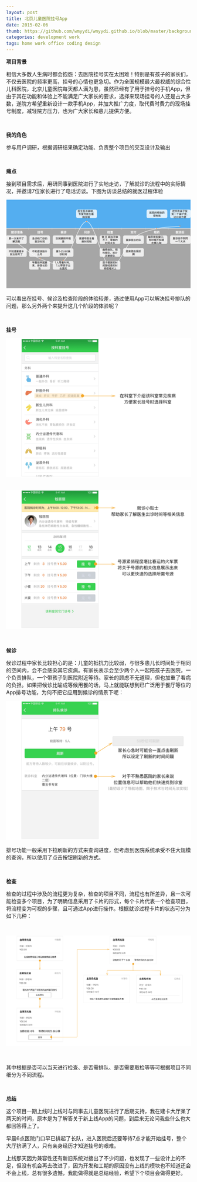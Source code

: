 ```yaml
---
layout: post
title: 北京儿童医院挂号App
date: 2015-02-06
thumb: https://github.com/wmyydi/wmyydi.github.io/blob/master/background/icon.png?raw=true
categories: development work
tags: home work office coding design
---
```






**项目背景**

相信大多数人生病时都会抱怨：去医院挂号实在太困难！特别是有孩子的家长们，不仅去医院的频率更高，挂号的心情也更急切。作为全国规模最大最权威的综合性儿科医院，北京儿童医院每天都人满为患，虽然已经有了用于挂号的手机App，但由于其在功能和体验上不能满足广大家长的要求，选择来现场挂号的人还是占大多数，遂院方希望重新设计一款手机App，并加大推广力度，取代费时费力的现场挂号制度，减轻院方压力，也为广大家长和患儿提供方便。

​          

**我的角色**

参与用户调研，根据调研结果确定功能、负责整个项目的交互设计及输出 

​          

**痛点**

接到项目需求后，用研同事到医院进行了实地走访，了解就诊的流程中的实际情况，并邀请7位家长进行了电话访谈。下图为访谈总结的就医过程体验

![](https://github.com/wmyydi/wmyydi.github.io/blob/master/background/diaoyan.png?raw=true)

可以看出在挂号、候诊及检查阶段的体验较差，通过使用App可以解决挂号排队的问题，那么另外两个来提升这几个阶段的体验呢？

​            

**挂号**

![](https://github.com/wmyydi/wmyydi.github.io/blob/master/background/%E6%8C%82%E5%8F%B71.png?raw=true) 

​                                                 ![](https://github.com/wmyydi/wmyydi.github.io/blob/master/background/%E6%8C%82%E5%8F%B72.png?raw=true)

​              

**候诊**

候诊过程中家长比较担心的是：儿童的抵抗力比较弱，与很多患儿长时间处于相同的空间内，会不会感染其它疾病。有家长表示会至少两个人一起陪孩子去医院，一个负责排队，一个带孩子到医院附近等待。家长的顾虑不无道理，但也加重了看病的负担。如果把候诊比喻成等候用餐的话，马上就能联想到已广泛用于餐厅等位的App排号功能，为何不把它应用到候诊的情景下呢：

![](https://github.com/wmyydi/wmyydi.github.io/blob/master/background/%E5%80%99%E8%AF%8A1.png?raw=true)

排号功能一般采用下拉刷新的方式来查询进度，但考虑到医院系统承受不住大规模的查询，所以使用了点击按钮刷新的方式。

​             

**检查**

检查的过程中涉及的流程更为复杂，检查的项目不同，流程也有所差异，且一次可能检查多个项目，为了明确信息采用了卡片的形式，每个卡片代表一个检查项目，将流程变为可视的步骤，且可通过App进行操作。根据就诊过程卡片的状态可分为如下几种：

​              

![](https://github.com/wmyydi/wmyydi.github.io/blob/master/background/%E5%B0%B1%E8%AF%8A.png?raw=true)

​               

其中根据是否可以当天进行检查、是否需排队、是否需要取检等等可根据项目不同细分为不同流程。

​               

**总结**

这个项目一期上线时上线时与同事去儿童医院进行了后期支持，我在建卡大厅呆了两天的时间，原本是为了解答关于新上线App的问题，到后来无论问我些什么也大都回答得上了。

早晨6点医院门口早已排起了长队，进入医院后还要等待7点才能开始挂号，整个大厅挤满了人，只有亲身经历才知道挂号的艰难。

上线那天因为兼容性还有新旧系统对接出了不少问题，也发现了一些设计上的不足，但没有机会再去改进了，因为开发和工期的原因没有上线的模块也不知道还会不会上线，总有很多遗憾，我能做得就是总结经验，希望下个项目会做得更好。

​                 
